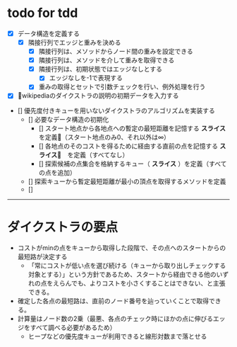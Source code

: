 # todo for tdd

- [x] データ構造を定義する
    - [x] 隣接行列でエッジと重みを決める
        - [x] 隣接行列は、メソッドからノード間の重みを設定できる
        - [x] 隣接行列は、メソッドを介して重みを取得できる
        - [x] 隣接行列は、初期状態ではエッジなしとする
            - [x] エッジなしを-1で表現する
        - [x] 重みの取得とセットで引数チェックを行い、例外処理を行う
        
- [x] wikipediaのダイクストラの説明の初期データを入力する

- [] 優先度付きキューを用いないダイクストラのアルゴリズムを実装する
    - [] 必要なデータ構造の初期化
        - [] スタート地点から各地点への暫定の最短距離を記憶する **スライス** を定義（スタート地点のみ0、それ以外は∞）
        - [] 各地点のそのコストを得るために経由する直前の点を記憶する **スライス**　を定義（すべてなし）
        - [] 探索候補の点集合を格納するキュー（ **スライス** ）を定義（すべての点を追加）
    - [] 探索キューから暫定最短距離が最小の頂点を取得するメソッドを定義
    - [] 

---

# ダイクストラの要点

- コストがminの点をキューから取得した段階で、その点へのスタートからの最短路が決定する
    - 「常にコストが低い点を選び続ける（キューから取り出しチェックする対象とする）」という方針であるため、スタートから経由できる他のいずれの点をえらんでも、よりコストを小さくすることはできない、と主張できる。
- 確定した各点の最短路は、直前のノード番号を辿っていくことで取得できる。
- 計算量はノード数の2乗（最悪、各点のチェック時にほかの点に伸びるエッジをすべて調べる必要があるため）
    - ヒープなどの優先度キューが利用できると線形対数まで落とせる
